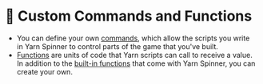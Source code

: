 # 🤖 Custom Commands and Functions

* You can define your own [commands](creating-commands.md), which allow the scripts you write in Yarn Spinner to control parts of the game that you've built.
* [Functions](creating-functions.md) are units of code that Yarn scripts can call to receive a value. In addition to the [built-in functions](../../writing-dialogue-in-yarn/writing-in-yarn/functions.md#built-in-functions) that come with Yarn Spinner, you can create your own.
